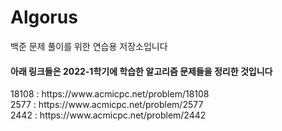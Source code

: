 # Algorus
백준 문제 풀이를 위한 연습용 저장소입니다

<h4>아래 링크들은 2022-1학기에 학습한 알고리즘 문제들을 정리한 것입니다</h4>
18108 : https://www.acmicpc.net/problem/18108 <br />
2577 : https://www.acmicpc.net/problem/2577 <br />
2442 : https://www.acmicpc.net/problem/2442<br />

